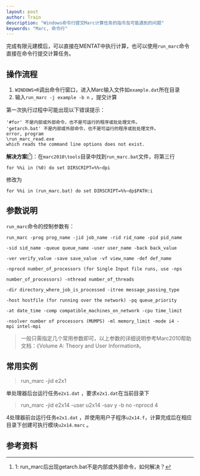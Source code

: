 ```yaml
---
layout: post
author: Train
description: "Windows命令行提交Marc计算任务的指令及可能遇到的问题"
keywords: "Marc, 命令行"
---
```


完成有限元建模后，可以直接在MENTAT中执行计算，也可以使用`run_marc`命令直接在命令行提交计算任务。

## 操作流程

1. `WINDOWS+R`调出命令行窗口，进入Marc输入文件如`example.dat`所在目录
2. 输入`run_marc -j example -b n` ，提交计算

第一次执行过程中可能出现以下错误提示：

```
'#for' 不是内部或外部命令，也不是可运行的程序或批处理文件。
'getarch.bat' 不是内部或外部命令，也不是可运行的程序或批处理文件。
error, program
\run_marc_read.exe
which reads the command line options does not exist.
```

**解决方案**[[^1]]：在`marc2010\tools`目录中找到`run_marc.bat`文件，将第三行

`for %%i in (%0) do set DIRSCRIPT=%%~dpi`

修改为

`for %%i in (run_marc.bat) do set DIRSCRIPT=%%~dp$PATH:i`

## 参数说明

`run_marc`命令的控制参数有：

```
run_marc -prog prog_name -jid job_name -rid rid_name -pid pid_name 

-sid sid_name -queue queue_name -user user_name -back back_value 

-ver verify_value -save save_value -vf view_name -def def_name 

-nprocd number_of_processors (for Single Input file runs, use -nps

number_of_processors) -nthread number_of_threads 

-dir directory_where_job_is_processed -itree message_passing_type 

-host hostfile (for running over the network) -pq queue_priority 

-at date_time -comp compatible_machines_on_network -cpu time_limit 

-nsolver number of processors (MUMPS) -ml memory_limit -mode i4 -mpi intel-mpi
```

> 一般只需指定几个常用参数即可，以上参数的详细说明参考Marc2010帮助文档：《Volume A: Theory and User Information》。

## 常用实例
> run_marc -jid e2x1

单处理器后台运行任务`e2x1.dat` ，要求`e2x1.dat`在当前目录下

> run_marc -jid e2x14 -user u2x14 -sav y -b no -nprocd 4

4处理器前台运行任务`e2x1.dat` ，并使用用户子程序`u2x14.f`，计算完成后在相应目录下创建可执行模块`u2x14.marc` 。

## 参考资料

[^1]: 1: run_marc后出现getarch.bat不是内部或外部命令，如何解决？[](http://iknow.baidu.com/question/256648092.html)